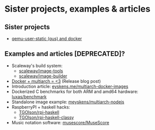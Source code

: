 # Sister projects, examples & articles

## Sister projects

* [qemu-user-static (qus) and docker](https://github.com/dbhi/qus)

## Examples and articles [DEPRECATED]?

* Scaleway's build system:
  * [scaleway/image-tools](https://github.com/scaleway/image-tools)
  * [scaleway/image-builder](https://github.com/scaleway/image-builder)
* [Docker + multiarch = <3](https://manfredtouron.com/2016/01/28/docker-multiarch/) (Release blog post)
* Introduction article: [eyskens.me/multiarch-docker-images](https://eyskens.me/multiarch-docker-images/)
* Dockerized C benchmarks for both ARM and amd64 hardware: [luxas/benchmark](https://github.com/luxas/benchmark)
* Standalone image example: [meyskens/multiarch-nodejs](https://github.com/meyskens/multiarch-nodejs)
* RaspberryPI + haskell hacks:
  * [TGOlson/rpi-haskell](https://github.com/TGOlson/rpi-haskell)
  * [TGOlson/rpi-haskell-classy](https://github.com/TGOlson/rpi-haskell-classy)
* Music notation software: [musescore/MuseScore](https://github.com/musescore/MuseScore)
